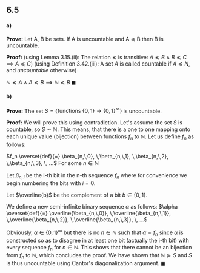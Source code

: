 ## 6.5
#### a)
**Prove:**
Let A, B be sets. If A is uncountable and A $\preceq$ B then B is uncountable.

**Proof:**
(using Lemma 3.15.(ii): The relation $\preceq$ is transitive: $A \preceq B \land B \preceq C \implies A \preceq C$)
(using Definition 3.42.(iii): A set $A$ is called countable if $A\preceq N$, and *uncountable* otherwise)

$\mathbb{N} \preceq A \land A \preceq B \implies \mathbb{N} \preceq B$
$\blacksquare$

#### b)
**Prove:**
The set $S = \{\text{functions }\{0,\,1\} \rightarrow \{0,\,1\}^\infty\}$ is uncountable.

**Proof:**
We will prove this using contradiction. Let's assume the set $S$ is countable, so $S \sim\mathbb{N}$. This means, that there is a one to one mapping onto each unique value (bijection) between functions $f_n$ to $\mathbb{N}$. Let us define $f_n$ as follows:

$f_n \overset{def}{=} \beta_{n,\,0}, \,\beta_{n,\,1}, \,\beta_{n,\,2}, \,\beta_{n,\,3}, \, ...$
For some $n \in \mathbb{N}$

Let $\beta_{n,\,i}$ be the i-th bit in the n-th sequence $f_n$ where for convenience we begin numbering the bits with $i = 0$.

Let $\overline{b}$ be the complement of a bit $b \in \{0,\,1\}$.

We define a new semi-infinite binary sequence $\alpha$ as follows:
$\alpha \overset{def}{=} \overline{\beta_{n,\,0}}, \,\overline{\beta_{n,\,1}}, \,\overline{\beta_{n,\,2}}, \,\overline{\beta_{n,\,3}}, \, ...$

Obviously, $\alpha \in \{0,\,1\}^\infty$ but there is no $n \in\mathbb{N}$ such that $\alpha = f_n$ since $\alpha$ is constructed so as to disagree in at least one bit (actually the i-th bit) with every sequence $f_n$ for $n \in\mathbb{N}$. This shows that there cannot be an bijection from $f_n$ to $\mathbb{N}$, which concludes the proof. We have shown that $\mathbb{N} \succeq S$ and $S$ is thus uncountable using Cantor's diagonalization argument.
$\blacksquare$
